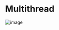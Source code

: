# Multithread

![image](https://github.com/fvreeed/Multithread/assets/101432221/5bf63d01-6f19-47b1-9c30-c1c0569774ee)
